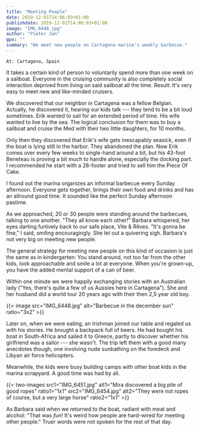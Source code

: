 ```yaml
---
title: "Meeting People"
date: 2019-12-01T14:06:03+01:00
publishdate: 2019-12-01T14:06:03+01:00
image: "IMG_6448.jpg"
author: "Pieter Jan"
gpx: ""
summary: "We meet new people on Cartagena marina's weekly barbecue."
---
```


`At: Cartagena, Spain`

It takes a certain kind of person to voluntarily spend more than one week on a sailboat. Everyone in the cruising community is also completely social interaction deprived from living on said sailboat all the time. Result: It's very easy to meet new and like-minded cruisers.

We discovered that our neighbor in Cartagena was a fellow Belgian. Actually, he discovered it, hearing our kids talk --- they tend to be a bit loud sometimes. Erik wanted to sail for an extended period of time. His wife wanted to live by the sea. The logical conclusion for them was to buy a sailboat and cruise the Med with their two little daughters, for 10 months.

Only then they discovered that Erik's wife gets inescapably seasick, even if the boat is lying still in the harbor. They abandoned the plan. Now Erik comes over every few weeks to single-hand around a bit, but his 43-foot Beneteau is proving a bit much to handle alone, especially the docking part. I recommended he start with a 28-footer and tried to sell him the Piece Of Cake.

I found out the marina organizes an informal barbecue every Sunday afternoon. Everyone gets together, brings their own food and drinks and has an allround good time. It sounded like the perfect Sunday afternoon pastime.

As we approached, 20 or 30 people were standing around the barbecues, talking to one another. "They all know each other!" Barbara whispered, her eyes darting furtively back to our safe place, Vite & Rêves. "It's gonna be fine," I said, smiling encouragingly. She let out a quivering sigh. Barbara's not very big on meeting new people.

The general strategy for meeting new people on this kind of occasion is just the same as in kindergarten: You stand around, not too far from the other kids, look approachable and smile a lot at everyone. When you're grown-up, you have the added mental support of a can of beer.

Within one minute we were happily exchanging stories with an Australian lady ("Yes, there's quite a few of us Aussies here in Cartagena"). She and her husband did a world tour 20 years ago with their then 2,5 year old boy.

{{< image src="IMG_6448.jpg" alt="Barbecue in the december sun" ratio="3x2" >}}

Later on, when we were eating, an Irishman joined our table and regaled us with his stories. He brought a backpack full of beers. He had bought his boat in South-Africa and sailed it to Greece, partly to discover whether his girlfriend was a sailor --- she wasn't. The trip left them with a good many anecdotes though, one involving nude sunbathing on the foredeck and Libyan air force helicopters.

Meanwhile, the kids were busy building camps with other boat kids in the marina scrapyard. A good time was had by all.

{{< two-images src1="IMG_6451.jpg" alt1="Mira discovered a big pile of good ropes" ratio1="1x1"
 src2="IMG_6454.jpg" alt2="They were not ropes of course, but a very large horse" ratio2="1x1" >}}

As Barbara said when we returned to the boat, radiant with meat and alcohol: "That was _fun_! It's weird how people are hard-wired for meeting other people." Truer words were not spoken for the rest of that day.
